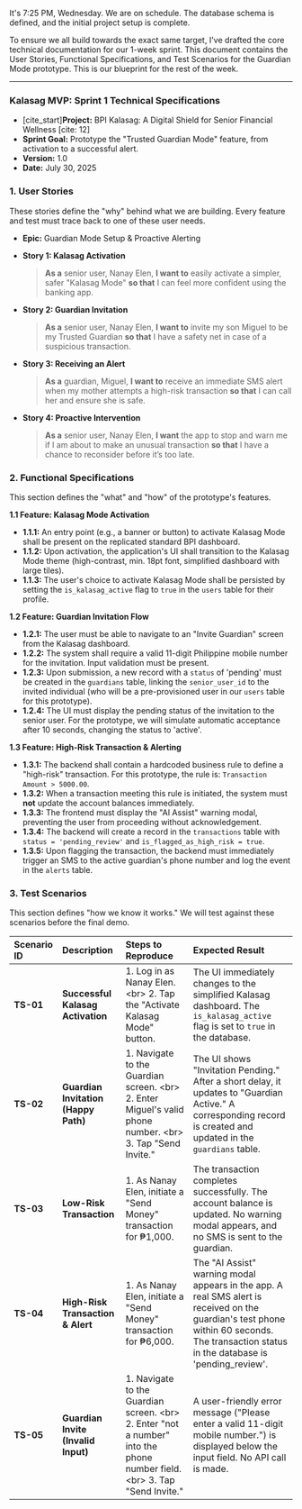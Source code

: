 It's 7:25 PM, Wednesday. We are on schedule. The database schema is defined, and the initial project setup is complete.

To ensure we all build towards the exact same target, I've drafted the core technical documentation for our 1-week sprint. This document contains the User Stories, Functional Specifications, and Test Scenarios for the Guardian Mode prototype. This is our blueprint for the rest of the week.

-----

### **Kalasag MVP: Sprint 1 Technical Specifications**

  * [cite\_start]**Project:** BPI Kalasag: A Digital Shield for Senior Financial Wellness [cite: 12]
  * **Sprint Goal:** Prototype the "Trusted Guardian Mode" feature, from activation to a successful alert.
  * **Version:** 1.0
  * **Date:** July 30, 2025

### **1. User Stories**

These stories define the "why" behind what we are building. Every feature and test must trace back to one of these user needs.

  * **Epic:** Guardian Mode Setup & Proactive Alerting

  * **Story 1: Kalasag Activation**

    > **As a** senior user, Nanay Elen,
    > **I want to** easily activate a simpler, safer "Kalasag Mode"
    > **so that** I can feel more confident using the banking app.

  * **Story 2: Guardian Invitation**

    > **As a** senior user, Nanay Elen,
    > **I want to** invite my son Miguel to be my Trusted Guardian
    > **so that** I have a safety net in case of a suspicious transaction.

  * **Story 3: Receiving an Alert**

    > **As a** guardian, Miguel,
    > **I want to** receive an immediate SMS alert when my mother attempts a high-risk transaction
    > **so that** I can call her and ensure she is safe.

  * **Story 4: Proactive Intervention**

    > **As a** senior user, Nanay Elen,
    > **I want** the app to stop and warn me if I am about to make an unusual transaction
    > **so that** I have a chance to reconsider before it’s too late.

### **2. Functional Specifications**

This section defines the "what" and "how" of the prototype's features.

**1.1 Feature: Kalasag Mode Activation**

  * **1.1.1:** An entry point (e.g., a banner or button) to activate Kalasag Mode shall be present on the replicated standard BPI dashboard.
  * **1.1.2:** Upon activation, the application's UI shall transition to the Kalasag Mode theme (high-contrast, min. 18pt font, simplified dashboard with large tiles).
  * **1.1.3:** The user's choice to activate Kalasag Mode shall be persisted by setting the `is_kalasag_active` flag to `true` in the `users` table for their profile.

**1.2 Feature: Guardian Invitation Flow**

  * **1.2.1:** The user must be able to navigate to an "Invite Guardian" screen from the Kalasag dashboard.
  * **1.2.2:** The system shall require a valid 11-digit Philippine mobile number for the invitation. Input validation must be present.
  * **1.2.3:** Upon submission, a new record with a `status` of 'pending' must be created in the `guardians` table, linking the `senior_user_id` to the invited individual (who will be a pre-provisioned user in our `users` table for this prototype).
  * **1.2.4:** The UI must display the pending status of the invitation to the senior user. For the prototype, we will simulate automatic acceptance after 10 seconds, changing the status to 'active'.

**1.3 Feature: High-Risk Transaction & Alerting**

  * **1.3.1:** The backend shall contain a hardcoded business rule to define a "high-risk" transaction. For this prototype, the rule is: `Transaction Amount > 5000.00`.
  * **1.3.2:** When a transaction meeting this rule is initiated, the system must **not** update the account balances immediately.
  * **1.3.3:** The frontend must display the "AI Assist" warning modal, preventing the user from proceeding without acknowledgement.
  * **1.3.4:** The backend will create a record in the `transactions` table with `status = 'pending_review'` and `is_flagged_as_high_risk = true`.
  * **1.3.5:** Upon flagging the transaction, the backend must immediately trigger an SMS to the active guardian's phone number and log the event in the `alerts` table.

### **3. Test Scenarios**

This section defines "how we know it works." We will test against these scenarios before the final demo.

| Scenario ID | Description | Steps to Reproduce | Expected Result |
| :--- | :--- | :--- | :--- |
| **TS-01** | **Successful Kalasag Activation** | 1. Log in as Nanay Elen. \<br\> 2. Tap the "Activate Kalasag Mode" button. | The UI immediately changes to the simplified Kalasag dashboard. The `is_kalasag_active` flag is set to `true` in the database. |
| **TS-02** | **Guardian Invitation (Happy Path)** | 1. Navigate to the Guardian screen. \<br\> 2. Enter Miguel's valid phone number. \<br\> 3. Tap "Send Invite." | The UI shows "Invitation Pending." After a short delay, it updates to "Guardian Active." A corresponding record is created and updated in the `guardians` table. |
| **TS-03** | **Low-Risk Transaction** | 1. As Nanay Elen, initiate a "Send Money" transaction for ₱1,000. | The transaction completes successfully. The account balance is updated. No warning modal appears, and no SMS is sent to the guardian. |
| **TS-04** | **High-Risk Transaction & Alert**| 1. As Nanay Elen, initiate a "Send Money" transaction for ₱6,000. | The "AI Assist" warning modal appears in the app. A real SMS alert is received on the guardian's test phone within 60 seconds. The transaction status in the database is 'pending\_review'. |
| **TS-05**| **Guardian Invite (Invalid Input)** | 1. Navigate to the Guardian screen. \<br\> 2. Enter "not a number" into the phone number field. \<br\> 3. Tap "Send Invite." | A user-friendly error message ("Please enter a valid 11-digit mobile number.") is displayed below the input field. No API call is made. |